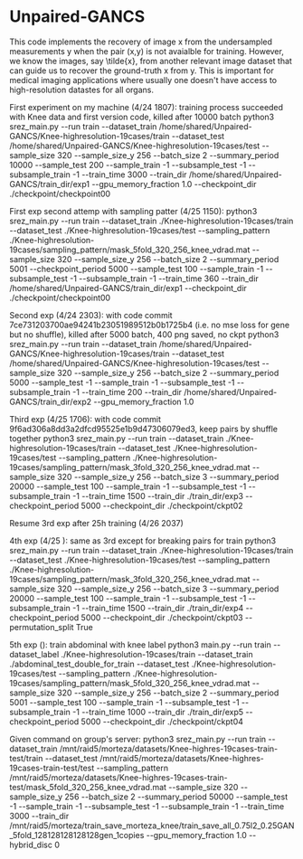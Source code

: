 # Unpaired-GANCS
This code implements the recovery of image x from the undersampled measurements y when the pair (x,y) is not avaialble for training. However, we know the images, say \tilde{x}, from another relevant image dataset that can guide us to recover the ground-truth x from y. This is important for medical imaging applications where usually one doesn't have access to high-resolution datastes for all organs. 

First experiment on my machine (4/24 1807): training process succeeded with Knee data and first version code, killed after 10000 batch
python3 srez_main.py --run train --dataset_train /home/shared/Unpaired-GANCS/Knee-highresolution-19cases/train --dataset_test /home/shared/Unpaired-GANCS/Knee-highresolution-19cases/test  --sample_size 320 --sample_size_y 256 --batch_size 2 --summary_period 10000 --sample_test 200 --sample_train -1 --subsample_test -1 --subsample_train -1 --train_time 3000 --train_dir /home/shared/Unpaired-GANCS/train_dir/exp1 --gpu_memory_fraction 1.0 --checkpoint_dir ./checkpoint/checkpoint00

First exp second attemp with sampling patter (4/25 1150): 
python3 srez_main.py --run train --dataset_train ./Knee-highresolution-19cases/train --dataset_test ./Knee-highresolution-19cases/test --sampling_pattern ./Knee-highresolution-19cases/sampling_pattern/mask_5fold_320_256_knee_vdrad.mat --sample_size 320 --sample_size_y 256 --batch_size 2 --summary_period 5001 --checkpoint_period 5000 --sample_test 100 --sample_train -1 --subsample_test -1 --subsample_train -1 --train_time 360 --train_dir /home/shared/Unpaired-GANCS/train_dir/exp1  --checkpoint_dir ./checkpoint/checkpoint00

Second exp (4/24 2303): with code commit 7ce731203700ae94241b23051989512b0b1725b4 (i.e. no mse loss for gene but no shuffle), killed after 5000 batch, 400 png saved, no ckpt
python3 srez_main.py --run train --dataset_train /home/shared/Unpaired-GANCS/Knee-highresolution-19cases/train --dataset_test /home/shared/Unpaired-GANCS/Knee-highresolution-19cases/test --sample_size 320 --sample_size_y 256 --batch_size 2 --summary_period 5000 --sample_test -1 --sample_train -1 --subsample_test -1 --subsample_train -1 --train_time 200 --train_dir /home/shared/Unpaired-GANCS/train_dir/exp2 --gpu_memory_fraction 1.0 

Third exp (4/25 1706): with code commit 9f6ad306a8dd3a2dfcd95525e1b9d47306079ed3, keep pairs by shuffle together
python3 srez_main.py --run train --dataset_train ./Knee-highresolution-19cases/train --dataset_test ./Knee-highresolution-19cases/test --sampling_pattern ./Knee-highresolution-19cases/sampling_pattern/mask_3fold_320_256_knee_vdrad.mat --sample_size 320 --sample_size_y 256 --batch_size 3 --summary_period 20000 --sample_test 100 --sample_train -1 --subsample_test -1 --subsample_train -1 --train_time 1500 --train_dir ./train_dir/exp3  --checkpoint_period 5000 --checkpoint_dir ./checkpoint/ckpt02

Resume 3rd exp after 25h training (4/26 2037)

4th exp (4/25 ): same as 3rd except for breaking pairs for train
python3 srez_main.py --run train --dataset_train ./Knee-highresolution-19cases/train --dataset_test ./Knee-highresolution-19cases/test --sampling_pattern ./Knee-highresolution-19cases/sampling_pattern/mask_3fold_320_256_knee_vdrad.mat --sample_size 320 --sample_size_y 256 --batch_size 3 --summary_period 20000 --sample_test 100 --sample_train -1 --subsample_test -1 --subsample_train -1 --train_time 1500 --train_dir ./train_dir/exp4  --checkpoint_period 5000 --checkpoint_dir ./checkpoint/ckpt03 --permutation_split True

5th exp (): train abdominal with knee label
python3 main.py --run train --dataset_label ./Knee-highresolution-19cases/train --dataset_train ./abdominal_test_double_for_train --dataset_test ./Knee-highresolution-19cases/test --sampling_pattern ./Knee-highresolution-19cases/sampling_pattern/mask_5fold_320_256_knee_vdrad.mat --sample_size 320 --sample_size_y 256 --batch_size 2 --summary_period 5001 --sample_test 100 --sample_train -1 --subsample_test -1 --subsample_train -1 --train_time 1000 --train_dir ./train_dir/exp5  --checkpoint_period 5000 --checkpoint_dir ./checkpoint/ckpt04

Given command on group's server: python3 srez_main.py --run train --dataset_train /mnt/raid5/morteza/datasets/Knee-highres-19cases-train-test/train --dataset_test /mnt/raid5/morteza/datasets/Knee-highres-19cases-train-test/test --sampling_pattern /mnt/raid5/morteza/datasets/Knee-highres-19cases-train-test/mask_5fold_320_256_knee_vdrad.mat --sample_size 320 --sample_size_y 256 --batch_size 2 --summary_period 50000 --sample_test -1 --sample_train -1 --subsample_test -1 --subsample_train -1 --train_time 3000 --train_dir /mnt/raid5/morteza/train_save_morteza_knee/train_save_all_0.75l2_0.25GAN_5fold_128128128128128gen_1copies --gpu_memory_fraction 1.0 --hybrid_disc 0
